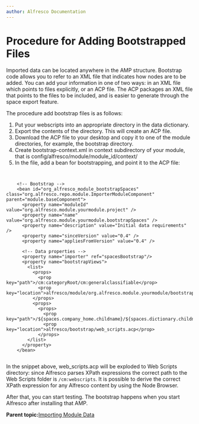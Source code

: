 ```yaml
---
author: Alfresco Documentation
---
```


# Procedure for Adding Bootstrapped Files

Imported data can be located anywhere in the AMP structure. Bootstrap code allows you to refer to an XML file that indicates how nodes are to be added. You can add your information in one of two ways: in an XML file which points to files explicitly, or an ACP file. The ACP packages an XML file that points to the files to be included, and is easier to generate through the space export feature.

The procedure add bootstrap files is as follows:

1.  Put your webscripts into an appropriate directory in the data dictionary.
2.  Export the contents of the directory. This will create an ACP file.
3.  Download the ACP file to your desktop and copy it to one of the module directories, for example, the bootstrap directory.
4.  Create bootstrap-context.xml in context subdirectory of your module, that is config/alfresco/module/module\_id/context/
5.  In the file, add a bean for bootstrapping, and point it to the ACP file:

```

  
    <!-- Bootstrap -->
    <bean id="org_alfresco_module_bootstrapSpaces" class="org.alfresco.repo.module.ImporterModuleComponent" parent="module.baseComponent">
      <property name="moduleId" value="org.alfresco.module.yourmodule.project" />
      <property name="name" value="org.alfresco.module.yourmodule.bootstrapSpaces" />
      <property name="description" value="Initial data requirements" />
      <property name="sinceVersion" value="0.4" />
      <property name="appliesFromVersion" value="0.4" />
      
      <!-- Data properties -->
      <property name="importer" ref="spacesBootstrap"/>
      <property name="bootstrapViews">
        <list>
          <props>
            <prop key="path">/cm:categoryRoot/cm:generalclassifiable</prop>
            <prop key="location">alfresco/module/org.alfresco.module.yourmodule/bootstrap/rm_categories.xml</prop>
          </props>
          <props>
            <props>
              <prop key="path">/${spaces.company_home.childname}/${spaces.dictionary.childname}/cm:webscripts</prop>
              <prop key="location">alfresco/bootstrap/web_scripts.acp</prop>
            </props>
        </list>
      </property>
    </bean>


```

In the snippet above, web\_scripts.acp will be exploded to Web Scripts directory: since Alfresco parses XPath expressions the correct path to the Web Scripts folder is `/cm:webscripts`. It is possible to derive the correct XPath expression for any Alfresco content by using the Node Browser.

After that, you can start testing. The bootstrap happens when you start Alfresco after installing that AMP.

**Parent topic:**[Importing Module Data](../concepts/dev-extensions-modules-importing-module-data.md)

